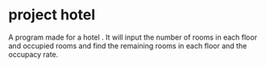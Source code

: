# project hotel
A program made for a hotel . It will input the number of rooms in each floor and occupied rooms and find the remaining rooms in each floor and the occupacy rate.
